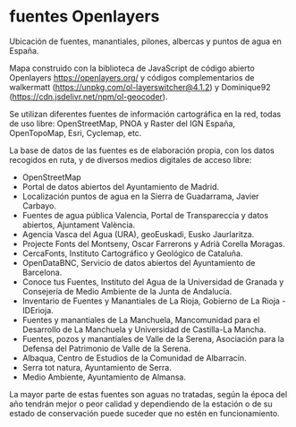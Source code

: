 # fuentes Openlayers

Ubicación de fuentes, manantiales, pilones, albercas y puntos de agua en España.

Mapa construido con la biblioteca de JavaScript de código abierto Openlayers https://openlayers.org/ y códigos complementarios de walkermatt (https://unpkg.com/ol-layerswitcher@4.1.2) y Dominique92 (https://cdn.jsdelivr.net/npm/ol-geocoder).

Se utilizan diferentes fuentes de información cartográfica en la red, todas de uso libre: OpenStreetMap, PNOA y Raster del IGN España, OpenTopoMap, Esri, Cyclemap, etc.

La base de datos de las fuentes es de elaboración propia, con los datos recogidos en ruta, y de diversos medios digitales de acceso libre:

- OpenStreetMap
- Portal de datos abiertos del Ayuntamiento de Madrid.
- Localización puntos de agua en la Sierra de Guadarrama, Javier Carbayo.
- Fuentes de agua pública Valencia, Portal de Transpareccia y datos abiertos, Ajuntament València.
- Agencia Vasca del Agua (URA), geoEuskadi, Eusko Jaurlaritza.
- Projecte Fonts del Montseny, Oscar Farrerons y Adrià Corella Moragas.
- CercaFonts, Instituto Cartográfico y Geológico de Cataluña.
- OpenDataBNC, Servicio de datos abiertos del Ayuntamiento de Barcelona.
- Conoce tus Fuentes, Instituto del Agua de la Universidad de Granada y Consejería de Medio Ambiente de la Junta de Andalucía.
- Inventario de Fuentes y Manantiales de La Rioja, Gobierno de La Rioja - IDErioja.
- Fuentes y manantiales de La Manchuela, Mancomunidad para el Desarrollo de La Manchuela y Universidad de Castilla-La Mancha.
- Fuentes, pozos y manantiales de Valle de la Serena, Asociación para la Defensa del Patrimonio de Valle de la Serena.
- Albaqua, Centro de Estudios de la Comunidad de Albarracín.
- Serra tot natura, Ayuntamiento de Serra.
- Medio Ambiente, Ayuntamiento de Almansa.

La mayor parte de estas fuentes son aguas no tratadas, según la época del año tendrán mejor o peor calidad y dependiendo de la estación o de su estado de conservación puede suceder que no estén en funcionamiento.

